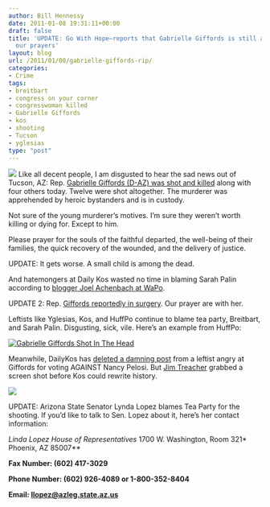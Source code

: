 ```yaml
---
author: Bill Hennessy
date: 2011-01-08 19:31:11+00:00
draft: false
title: 'UPDATE: Go With Hope—reports that Gabrielle Giffords is still alive, needs
  our prayers'
layout: blog
url: /2011/01/08/gabrielle-giffords-rip/
categories:
- Crime
tags:
- breitbart
- congress on your corner
- congresswoman killed
- Gabrielle Giffords
- kos
- shooting
- Tucson
- yglesias
type: "post"
---
```


![](https://a57.foxnews.com/static/managed/img/Politics/604/341/giffords_010811.jpg)
Like all decent people, I am disgusted to hear the sad news out of Tucson, AZ: Rep. [Gabrielle Giffords (D-AZ) was shot and killed](https://www.foxnews.com/politics/2011/01/08/arizona-congresswoman-reportedly-shot-public-event/) along with four others today. Twelve were shot altogether. The murderer was apprehended by heroic bystanders and is in custody. 

 

Not sure of the young murderer’s motives. I’m sure they weren’t worth killing or dying for. Except to him.

 

Please prayer for the souls of the faithful departed, the well-being of their families, the quick recovery of the wounded, and the delivery of justice. 

 

UPDATE: It gets worse. A small child is among the dead.

 

And hatemongers at Daily Kos wasted no time in blaming Sarah Palin according to [blogger Joel Achenbach at WaPo](https://voices.washingtonpost.com/achenblog/2011/01/gabrielle_giffords.html).

 

UPDATE 2: Rep. [Giffords reportedly in surgery](https://www.kpho.com/news/26411850/detail.html). Our prayer are with her. 

 

Leftists like Yglesias, Kos, and HuffPo continue to blame tea party, Breitbart, and Sarah Palin. Disgusting, sick, vile. Here’s an example from HuffPo:

 

[![Gabrielle Giffords Shot In The Head](https://hennessysview.com/wp-content/uploads/2011/01/Gabrielle-Giffords-Shot-In-The-Head_thumb.png)
](https://hennessysview.com/wp-content/uploads/2011/01/Gabrielle-Giffords-Shot-In-The-Head.png)

 

Meanwhile, DailyKos has [deleted a damning post](https://www.dailykos.com/storyonly/2011/1/6/933828/-My-CongressWOMAN-voted-against-Nancy-Pelosi!-And-is-now-DEAD-to-me!) from a leftist angry at Giffords for voting AGAINST Nancy Pelosi. But [Jim Treacher](https://twitpic.com/photos/jtLOL) grabbed a screen shot before Kos could rewrite history.

 

![](https://s3.amazonaws.com/twitpic/photos/large/222072384.jpg?AWSAccessKeyId=0ZRYP5X5F6FSMBCCSE82&Expires=1294519497&Signature=HqVq1BgkE7YEeWSCw9HMMgsuiFg%3D)


 

 

UPDATE: Arizona State Senator Lynda Lopez blames Tea Party for the shooting. If you’d like to talk to Sen. Lopez about it, here’s her contact information:

 

**Linda Lopez*
House of Representatives*
1700 W. Washington, Room 321*
Phoenix, AZ 85007**

 

**Fax Number: (602) 417-3029**

 

**Phone Number: (602) 926-4089 or 1-800-352-8404**

 

**Email: [llopez@azleg.state.az.us](mailto:llopez@azleg.state.az.us)**
